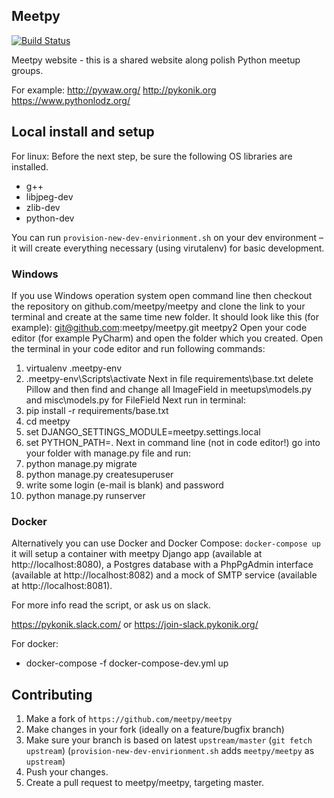 ## Meetpy
[![Build Status](https://travis-ci.org/meetpy/meetpy.svg?branch=master)](https://travis-ci.org/meetpy/meetpy)

Meetpy website - this is a shared website along polish Python meetup groups.

For example:
http://pywaw.org/
http://pykonik.org
https://www.pythonlodz.org/


## Local install and setup
For linux:
Before the next step, be sure the following OS libraries are installed.
 - g++
 - libjpeg-dev
 - zlib-dev
 - python-dev

You can run `provision-new-dev-envirionment.sh` on your dev environment – it will create
everything necessary (using virutalenv) for basic development.

### Windows
If you use Windows operation system open command line then checkout the repository on github.com/meetpy/meetpy
and clone the link to your terminal and create at the same time new folder. It should look like this (for example):
git@github.com:meetpy/meetpy.git meetpy2
Open your code editor (for example PyCharm) and open the folder which you created.
Open the terminal in your code editor and run following commands:
1) virtualenv .meetpy-env
2) .meetpy-env\Scripts\activate
Next in file requirements\base.txt delete Pillow
and then find and change all ImageField in meetups\models.py and misc\models.py for FileField
Next run in terminal:
1) pip install -r requirements/base.txt
2) cd meetpy
3) set DJANGO_SETTINGS_MODULE=meetpy.settings.local
4) set PYTHON_PATH=.
Next in command line (not in code editor!) go into your folder with manage.py file and run:
1) python manage.py migrate
2) python manage.py createsuperuser
3) write some login (e-mail is blank) and password
4) python manage.py runserver

### Docker
Alternatively you can use Docker and Docker Compose:
`docker-compose up` it will setup a container with meetpy Django app
(available at http://localhost:8080), a Postgres database with a PhpPgAdmin
interface (available at http://localhost:8082) and a mock of SMTP service
(available at http://localhost:8081).

For more info read the script, or ask us on slack.

https://pykonik.slack.com/ or https://join-slack.pykonik.org/

For docker:
 - docker-compose -f docker-compose-dev.yml up


## Contributing

1. Make a fork of `https://github.com/meetpy/meetpy`
2. Make changes in your fork (ideally on a feature/bugfix branch)
3. Make sure your branch is based on latest `upstream/master` (`git fetch
   upstream`) (`provision-new-dev-envirionment.sh` adds `meetpy/meetpy` as `upstream`)
4. Push your changes.
5. Create a pull request to meetpy/meetpy, targeting master.
